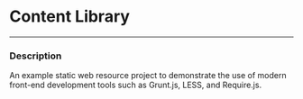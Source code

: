 # Content Library
---
### Description
An example static web resource project to demonstrate the use of modern front-end development tools such as Grunt.js, LESS, and Require.js.
